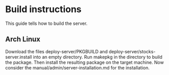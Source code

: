 # Build instructions

This guide tells how to build the server. 

## Arch Linux

Download the files deploy-server/PKGBUILD and 
deploy-server/stocks-server.install into an empty directory. Run makepkg in the
directory to build the package. Then install the resulting package on the target
machine. Now consider the manual/admin/server-installation.md for the 
installation. 
